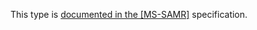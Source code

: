 This type is [documented in the [MS-SAMR]](https://learn.microsoft.com/en-us/openspecs/windows_protocols/ms-samr/e32831e5-429e-493d-8cd2-297236f0792c) specification.
